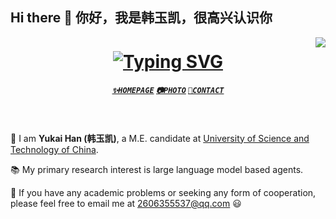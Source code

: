 ## Hi there 👋 你好，我是韩玉凯，很高兴认识你
<img align="right" src="https://visitor-badge.laobi.icu/badge?page_id=lgy0404.lgy0404">

<h1 align="center">
  <a href="https://git.io/typing-svg">
<img src="https://readme-typing-svg.demolab.com?font=Fira+Code&weight=500&pause=1000&width=435&lines=Hi+%EF%BC%8CI'm+YuKai+Han%EF%BC%8Cnice+to+meet+you%EF%BC%81;%E4%BD%A0%E5%A5%BD%EF%BC%8C%E6%88%91%E6%98%AF%E9%9F%A9%E7%8E%89%E5%87%AF%EF%BC%8C%E5%BE%88%E9%AB%98%E5%85%B4%E8%AE%A4%E8%AF%86%E4%BD%A0%EF%BC%81" alt="Typing SVG" />
  </a>
</h1>
<h5 align="center">
  <code><a href="https://lgy0404.github.io/" title="Homepage Profile">✨HOMEPAGE</a></code>
  <code><a href="https://500px.com.cn/lgy0404" title="Photo Profile">📷PHOTO</a></code>
  <code><a href="mailto:guangyiliu@zju.edu.cn" title="Email">📧CONTACT</a></code>
</h5>

<br>

🔬 I am **Yukai Han (韩玉凯)**, a M.E. candidate at [University of Science and Technology of China](https://www.zju.edu.cn/). 

📚 My primary research interest is large language model based agents.

💬 If you have any academic problems or seeking any form of cooperation, please feel free to email me at [2606355537@qq.com](mailto:guangyiliu@zju.edu.cn) 😃

